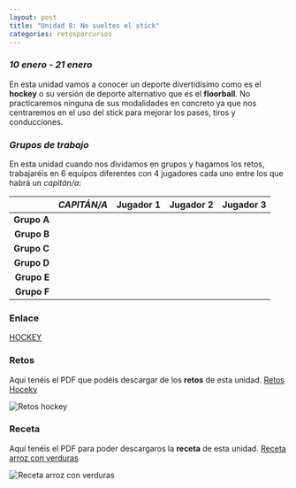 ```yaml
---
layout: post
title: "Unidad 8: No sueltes el stick"
categories: retosporcursos
---
```


### *10 enero - 21 enero*

En esta unidad vamos a conocer un deporte divertidísimo como es el **hockey** o su versión de deporte alternativo que es el **floorball**. No practicaremos ninguna de sus modalidades en concreto ya que nos centraremos en el uso del stick para mejorar los pases, tiros y conducciones.

### *Grupos de trabajo*

En esta unidad cuando nos dividamos en grupos y hagamos los retos, trabajaréis en 6 equipos diferentes con 4 jugadores cada uno entre los que habrá un *capitán/a*:

|      |*CAPITÁN/A*|Jugador 1|Jugador 2|Jugador 3|
|-----:|-----:|-----:|-----:|-----:|
|**Grupo A**|      |      |      |      |
|**Grupo B**|      |      |      |      |
|**Grupo C**|      |      |      |      |
|**Grupo D**|      |      |      |      |
|**Grupo E**|      |      |      |      |
|**Grupo F**|      |      |      |      |

### Enlace 

[HOCKEY](https://danieledufis.github.io/hockey/hockey)

### Retos 

Aquí tenéis el PDF que podéis descargar de los **retos** de esta unidad.
[Retos Hoceky](https://danieledufis.github.io/pdfs/Hockey-retos-4.pdf)

![Retos hockey](https://danieledufis.github.io/images_text/Hockey-retos-4_page-0001.jpg)

### Receta 

Aquí tenéis el PDF para poder descargaros la **receta** de esta unidad.
[Receta arroz con verduras](https://danieledufis.github.io/pdfs/Receta-Arroz%20con%20Verduras%2C%20Pollo%20y%20Especias.pdf)

![Receta arroz con verduras](https://danieledufis.github.io/images_text/Receta-Arroz%20con%20Verduras%2C%20Pollo%20y%20Especias_page-0001.jpg)

[Hockey]:../../pdfs/https://danieledufis.github.io/pdfs/Hockey-retos-4.pdf
[Arroz con verduras]:../../pdfs/Receta-Arroz%20con%20Verduras%2C%20Pollo%20y%20Especias.pdf
